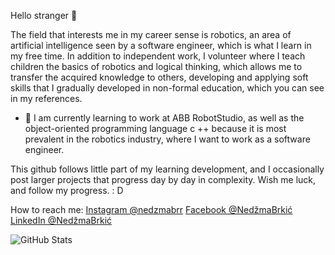 Hello stranger 👋

 The field that interests me in my career sense is robotics, an area of artificial intelligence seen by a software engineer, which is what I learn in my free time. In addition to independent work, I volunteer where I teach children the basics of robotics and logical thinking, which allows me to transfer the acquired knowledge to others, developing and applying soft skills that I gradually developed in non-formal education, which you can see in my references.
 
 - 🌱 I am currently learning to work at ABB RobotStudio, as well as the object-oriented programming language c ++ because it is most prevalent in the robotics industry, where I want to work as a software engineer.

This github follows little part of my learning development, and I occasionally post larger projects that progress day by day in complexity. Wish me luck, and follow my progress. : D

  How to reach me:
 [Instagram @nedzmabrr](https://www.instagram.com/nedzmabrr/)
[Facebook @NedžmaBrkić](https://www.facebook.com/nedzma.brkic.1/)
[LinkedIn @NedžmaBrkić](https://www.linkedin.com/in/ned%C5%BEma-brki%C4%87-116a37229/)
  
![GitHub Stats](https://github-readme-stats.vercel.app/api?username=BosneviNedzma&theme=gruvbox)






<!--
**BosneviNedzma/BosneviNedzma** is a ✨ _special_ ✨ repository because its `README.md` (this file) appears on your GitHub profile.

Here are some ideas to get you started:

- 🔭 I’m currently working on ...
- 🌱 I’m currently learning ...
- 👯 I’m looking to collaborate on ...
- 🤔 I’m looking for help with ...
- 💬 Ask me about ...
- 📫 How to reach me: ...

- ⚡ Fun fact: ...
-->
